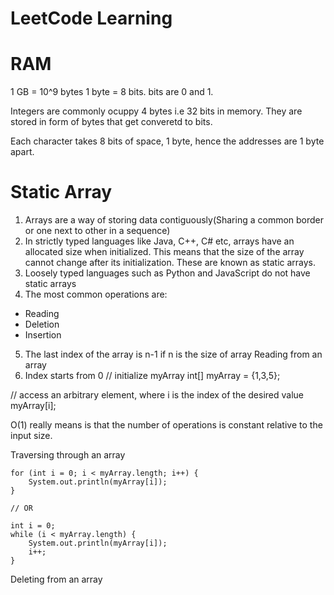 # LeetCode Learning

# RAM

1 GB = 10^9 bytes
1 byte = 8 bits.
bits are 0 and 1.


Integers are commonly ocuppy  4 bytes i.e 32 bits in memory. They are stored in form of bytes that get converetd to bits.

Each character takes 8 bits of space, 1 byte, hence the addresses are 1 byte apart.

# Static Array

1. Arrays are a way of storing data contiguously(Sharing a common border or one next to other in a sequence)
2.  In strictly typed languages like Java, C++, C# etc, arrays have an allocated size when initialized. This means that the size of the array cannot change after its initialization. These are known as static arrays.
3.  Loosely typed languages such as Python and JavaScript do not have static arrays
4.  The most common operations are:
- Reading
- Deletion
- Insertion
5. The last index of the array is n-1 if n is the size of array
Reading from an array
1. Index starts from 0
// initialize myArray
int[] myArray = {1,3,5};

// access an arbitrary element, where i is the index of the desired value
myArray[i];

O(1) really means is that the number of operations is constant relative to the input size.

Traversing through an array

```
for (int i = 0; i < myArray.length; i++) {
    System.out.println(myArray[i]);
}

// OR

int i = 0;
while (i < myArray.length) {
    System.out.println(myArray[i]);
    i++;
}

```
Deleting from an array

